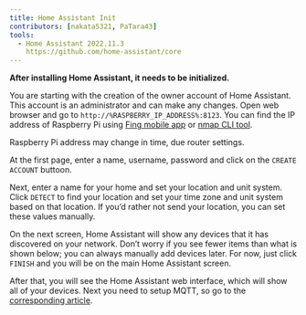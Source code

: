 ```yaml
---
title: Home Assistant Init
contributors: [nakata5321, PaTara43]
tools:
  - Home Assistant 2022.11.3
    https://github.com/home-assistant/core
---
```


**After installing Home Assistant, it needs to be initialized.**

You are starting with the creation of the owner account of Home Assistant. This account is an administrator and can make any changes. Open web browser and go to `http://%RASPBERRY_IP_ADDRESS%:8123`. You can find the IP address of Raspberry Pi using [Fing mobile app](https://www.fing.com/products) or [nmap CLI tool](https://vitux.com/find-devices-connected-to-your-network-with-nmap/).

<robo-wiki-note type="note">Raspberry Pi address may change in time, due router settings.</robo-wiki-note>

At the first page, enter a name, username, password and click on the `CREATE ACCOUNT` buttoon.

<robo-wiki-picture src="home-assistant/username.jpg" alt="create user" />

Next, enter a name for your home and set your location and unit system. Click `DETECT` to find your location and set your time zone and unit system based on that location. If you’d rather not send your location, you can set these values manually.

<robo-wiki-picture src="home-assistant/location.jpg" alt="set location" />

On the next screen, Home Assistant will show any devices that it has discovered on your network. Don’t worry if you see fewer items than what is shown below; you can always manually add devices later. For now, just click `FINISH` and you will be on the main Home Assistant screen.

<robo-wiki-picture src="home-assistant/add-devices.jpg" alt="additional devices" />

After that, you will see the Home Assistant web interface, which will show all of your devices. Next you need to setup MQTT, so go to the [corresponding article](/docs/mqtt-setup).